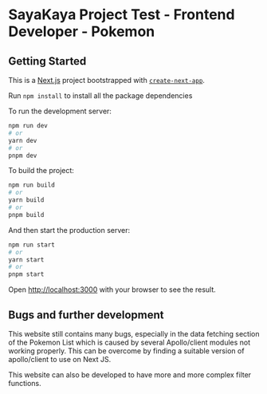 # SayaKaya Project Test - Frontend Developer - Pokemon

## Getting Started

This is a [Next.js](https://nextjs.org/) project bootstrapped with [`create-next-app`](https://github.com/vercel/next.js/tree/canary/packages/create-next-app).

Run `npm install` to install all the package dependencies

To run the development server:

```bash
npm run dev
# or
yarn dev
# or
pnpm dev
```

To build the project:

```bash
npm run build
# or
yarn build
# or
pnpm build
```

And then start the production server:

```bash
npm run start
# or
yarn start
# or
pnpm start
```

Open [http://localhost:3000](http://localhost:3000) with your browser to see the result.

## Bugs and further development

This website still contains many bugs, especially in the data fetching section of the Pokemon List which is caused by several Apollo/client modules not working properly. This can be overcome by finding a suitable version of apollo/client to use on Next JS.

This website can also be developed to have more and more complex filter functions.
